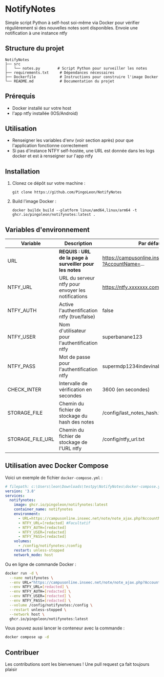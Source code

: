 # NotifyNotes

Simple script Python à self-host soi-même via Docker pour vérifier régulièrement si des nouvelles notes sont disponibles. Envoie une notification à une instance ntfy

## Structure du projet

```
NotifyNotes
├── src
│   └── notes.py        # Script Python pour surveiller les notes
├── requirements.txt     # Dépendances nécessaires
├── Dockerfile           # Instructions pour construire l'image Docker
└── README.md            # Documentation du projet
```

## Prérequis

- Docker installé sur votre host
- l'app ntfy installée (IOS/Android)

## Utilisation

- Renseigner les variables d'env (voir section après) pour que l'application fonctionne correctement
- Si pas d'instance NTFY self-hostée, une URL est donnée dans les logs docker et est à renseigner sur l'app ntfy

## Installation

1. Clonez ce dépôt sur votre machine :

   ```
   git clone https://github.com/PingoLeon/NotifyNotes

   ```
2. Build l'image Docker :

   ```
   docker buildx build --platform linux/amd64,linux/arm64 -t ghcr.io/pingoleon/notifynotes:latest .
   ```

## Variables d'environnement

| Variable         | Description                                                    | Par défaut / Exemple                                              | Obligatoire |
| ---------------- | -------------------------------------------------------------- | ------------------------------------------------------------------ | ----------- |
| URL              | **REQUIS : URL de la page à surveiller pour les notes** | https://campusonline.inseec.net/note/note_ajax.php?AccountName=... | Oui         |
| NTFY_URL         | URL du serveur ntfy pour envoyer les notifications             | https://ntfy.xxxxxxx.com/notifs                                    | Non         |
| NTFY_AUTH        | Active l'authentification ntfy (true/false)                    | false                                                              | Non         |
| NTFY_USER        | Nom d'utilisateur pour l'authentification ntfy                 | superbanane123                                                     | Non         |
| NTFY_PASS        | Mot de passe pour l'authentification ntfy                      | supermdp1234indevinable                                            | Non         |
| CHECK_INTER      | Intervalle de vérification en secondes                        | 3600 (en secondes)                                                 | Non         |
| STORAGE_FILE     | Chemin du fichier de stockage du hash des notes                | /config/last_notes_hash.txt                                        | Non         |
| STORAGE_FILE_URL | Chemin du fichier de stockage de l'URL ntfy                    | /config/ntfy_url.txt                                               | Non         |

## Utilisation avec Docker Compose

Voici un exemple de fichier `docker-compose.yml` :

```yaml
# filepath: c:\Users\leon\Downloads\testpy\NotifyNotes\docker-compose.yml
version: '3.8'
services:
  notifynotes:
    image: ghcr.io/pingoleon/notifynotes:latest
    container_name: notifynotes
    environment:
      - URL=https://campusonline.inseec.net/note/note_ajax.php?AccountName=[redacted]
      - NTFY_URL=[redacted] #Facultatif
      - NTFY_AUTH=[redacted] 
      - NTFY_USER=[redacted]
      - NTFY_PASS=[redacted]
    volumes:
      - /config/notifynotes:/config
    restart: unless-stopped
    network_mode: host
```

Ou en ligne de commande Docker :

```bash
docker run -d \
  --name notifynotes \
  --env URL="https://campusonline.inseec.net/note/note_ajax.php?AccountName=[redacted]" \
  --env NTFY_URL=[redacted] \
  --env NTFY_AUTH=[redacted] \
  --env NTFY_USER=[redacted] \
  --env NTFY_PASS=[redacted] \
  --volume /config/notifynotes:/config \
  --restart unless-stopped \
  --network host \
  ghcr.io/pingoleon/notifynotes:latest
```

Vous pouvez aussi lancer le conteneur avec la commande :

```bash
docker compose up -d
```

## Contribuer

Les contributions sont les bienvenues ! Une pull request ça fait toujours plaisir
